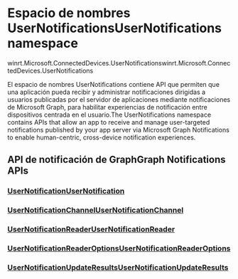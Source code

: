 # <a name="usernotifications-namespace"></a><span data-ttu-id="de8c9-101">Espacio de nombres UserNotifications</span><span class="sxs-lookup"><span data-stu-id="de8c9-101">UserNotifications namespace</span></span>
<span data-ttu-id="de8c9-102">winrt.Microsoft.ConnectedDevices.UserNotifications</span><span class="sxs-lookup"><span data-stu-id="de8c9-102">winrt.Microsoft.ConnectedDevices.UserNotifications</span></span>

<span data-ttu-id="de8c9-103">El espacio de nombres UserNotifications contiene API que permiten que una aplicación pueda recibir y administrar notificaciones dirigidas a usuarios publicadas por el servidor de aplicaciones mediante notificaciones de Microsoft Graph, para habilitar experiencias de notificación entre dispositivos centrada en el usuario.</span><span class="sxs-lookup"><span data-stu-id="de8c9-103">The UserNotifications namespace contains APIs that allow an app to receive and manage user-targeted notifications published by your app server via Microsoft Graph Notifications to enable human-centric, cross-device notification experiences.</span></span> 

## <a name="graph-notifications-apis"></a><span data-ttu-id="de8c9-104">API de notificación de Graph</span><span class="sxs-lookup"><span data-stu-id="de8c9-104">Graph Notifications APIs</span></span>

### <a name="usernotificationusernotificationmd"></a>[<span data-ttu-id="de8c9-105">UserNotification</span><span class="sxs-lookup"><span data-stu-id="de8c9-105">UserNotification</span></span>](userNotification.md)
### <a name="usernotificationchannelusernotificationchannelmd"></a>[<span data-ttu-id="de8c9-106">UserNotificationChannel</span><span class="sxs-lookup"><span data-stu-id="de8c9-106">UserNotificationChannel</span></span>](userNotificationChannel.md)
### <a name="usernotificationreaderusernotificationreadermd"></a>[<span data-ttu-id="de8c9-107">UserNotificationReader</span><span class="sxs-lookup"><span data-stu-id="de8c9-107">UserNotificationReader</span></span>](userNotificationReader.md)
### <a name="usernotificationreaderoptionsusernotificationreaderoptionsmd"></a>[<span data-ttu-id="de8c9-108">UserNotificationReaderOptions</span><span class="sxs-lookup"><span data-stu-id="de8c9-108">UserNotificationReaderOptions</span></span>](userNotificationReaderOptions.md)
### <a name="usernotificationupdateresultsusernotificationupdateresultsmd"></a>[<span data-ttu-id="de8c9-109">UserNotificationUpdateResults</span><span class="sxs-lookup"><span data-stu-id="de8c9-109">UserNotificationUpdateResults</span></span>](userNotificationUpdateResults.md)
